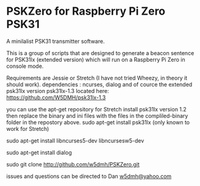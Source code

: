 # PSKZero for Raspberry Pi Zero PSK31
A minilalist PSK31 transmitter software. 

This is a group of scripts that are designed to generate a beacon sentence for PSK31lx (extended version) which will run on a Raspberry Pi Zero in console mode. 

Requirements are Jessie or Stretch (I have not tried Wheezy, in theory it should work). 
dependencies : ncurses, dialog and of cource the extended psk31lx version psk31lx-1.3 located here: 
https://github.com/W5DMH/psk31lx-1.3

you can use the apt-get repository for Stretch install psk31lx version 1.2 then replace the binary and ini files with the files in the compliled-binary folder in the repostory above. 
sudo apt-get install psk31lx  (only known to work for Stretch) 

sudo apt-get install libncurses5-dev libncursesw5-dev 

sudo apt-get install dialog 

sudo git clone http://github.com/w5dmh/PSKZero.git 


issues and questions can be directed to Dan w5dmh@yahoo.com 


